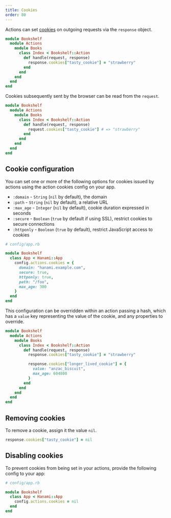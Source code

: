 ```yaml
---
title: Cookies
order: 80
---
```


Actions can set [cookies](https://developer.mozilla.org/en-US/docs/Web/HTTP/Cookies) on outgoing requests via the `response` object.

```ruby
module Bookshelf
  module Actions
    module Books
      class Index < Bookshelf::Action
        def handle(request, response)
          response.cookies["tasty_cookie"] = "strawberry"
        end
      end
    end
  end
end
```

Cookies subsequently sent by the browser can be read from the `request`.

```ruby
module Bookshelf
  module Actions
    module Books
      class Index < Bookshelf::Action
        def handle(request, response)
          request.cookies["tasty_cookie"] # => "strawberry"
        end
      end
    end
  end
end
```

## Cookie configuration

You can set one or more of the following options for cookies issued by actions using the action cookies config on your app.

  * `:domain` - `String` (`nil` by default), the domain
  * `:path` - `String` (`nil` by default), a relative URL
  * `:max_age` - `Integer` (`nil` by default), cookie duration expressed in seconds
  * `:secure` - `Boolean` (`true` by default if using SSL), restrict cookies to secure connections
  * `:httponly` - `Boolean` (`true` by default), restrict JavaScript access to cookies


```ruby
# config/app.rb

module Bookshelf
  class App < Hanami::App
    config.actions.cookies = {
      domain: "hanami.example.com",
      secure: true,
      httponly: true,
      path: "/foo",
      max_age: 300
    }
  end
end
```

This configuration can be overridden within an action passing a hash, which has a `value` key representing the value of the cookie, and any properties to override.

```ruby
module Bookshelf
  module Actions
    module Books
      class Index < Bookshelf::Action
        def handle(request, response)
          response.cookies["tasty_cookie"] = "strawberry"

          response.cookies["longer_lived_cookie"] = {
            value: "anzac_biscuit",
            max_age: 604800
          }
        end
      end
    end
  end
end
```

## Removing cookies

To remove a cookie, assign it the value `nil`.

```ruby
response.cookies["tasty_cookie"] = nil
```

## Disabling cookies

To prevent cookies from being set in your actions, provide the following config to your app:

```ruby
# config/app.rb

module Bookshelf
  class App < Hanami::App
    config.actions.cookies = nil
  end
end
```
